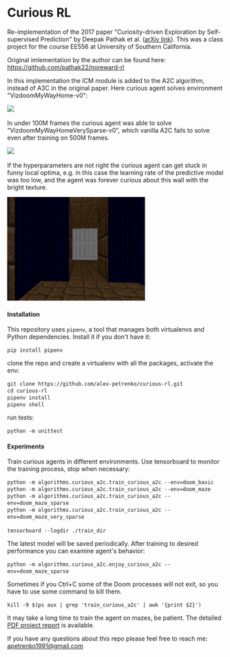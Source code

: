 # Curious RL

Re-implementation of the 2017 paper "Curiosity-driven Exploration by Self-supervised Prediction" by Deepak Pathak et al.
([arXiv link](https://arxiv.org/pdf/1705.05363.pdf)). This was a class project for the course EE556 at University of Southern California.

Original imlementation by the author can be found here: https://github.com/pathak22/noreward-rl

In this implementation the ICM module is added to the A2C algorithm, instead of A3C in the original paper.
Here curious agent solves environment "VizdoomMyWayHome-v0":

<img src="https://github.com/alex-petrenko/curious-rl/blob/master/files/gifs/doom_maze.gif?raw=true" width="320">

In under 100M frames the curious agent was able to solve "VizdoomMyWayHomeVerySparse-v0", which vanilla A2C
fails to solve even after training on 500M frames.

<img src="https://github.com/alex-petrenko/curious-rl/blob/master/files/gifs/doom_very_sparse.gif?raw=true"  width="320">

If the hyperparameters are not right the curious agent can get stuck in funny local optima, e.g. in this case the
learning rate of the predictive model was too low, and the agent was forever curious about this wall with the
bright texture. 

<img src="https://github.com/alex-petrenko/curious-rl/blob/master/files/gifs/doom_failure.gif?raw=true" width="320">

#### Installation

This repository uses `pipenv`, a tool that manages both virtualenvs and Python dependencies. Install
it if you don't have it:

```shell
pip install pipenv
```

clone the repo and create a virtualenv with all the packages, activate the env:

```shell
git clone https://github.com/alex-petrenko/curious-rl.git
cd curious-rl
pipenv install
pipenv shell
```

run tests:

```shell
python -m unittest
```

#### Experiments

Train curious agents in different environments. Use tensorboard to monitor the training process, stop when necessary:

```shell
python -m algorithms.curious_a2c.train_curious_a2c --env=doom_basic
python -m algorithms.curious_a2c.train_curious_a2c --env=doom_maze
python -m algorithms.curious_a2c.train_curious_a2c --env=doom_maze_sparse
python -m algorithms.curious_a2c.train_curious_a2c --env=doom_maze_very_sparse

tensorboard --logdir ./train_dir
```

The latest model will be saved periodically. After training to desired performance you can examine agent's
behavior:

```shell
python -m algorithms.curious_a2c.enjoy_curious_a2c --env=doom_maze_sparse
```

Sometimes if you Ctrl+C some of the Doom processes will not exit, so you have to use some command to kill them.

```shell
kill -9 $(ps aux | grep 'train_curious_a2c' | awk '{print $2}')
```

It may take a long time to train the agent on mazes, be patient.
The detailed [PDF project report](https://github.com/alex-petrenko/curious-rl/blob/master/files/project_report.pdf) is available.

If you have any questions about this repo please feel free to reach me: apetrenko1991@gmail.com
